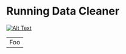 # Running Data Cleaner
[![Alt Text](/Zappos_Insp.PNG)](https://github.com/ChandlerU11/Running_Data_Cleaner/tree/main)
<table>
    <tr>
        <td>Foo</td>
    </tr>
</table>